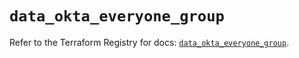 # `data_okta_everyone_group`

Refer to the Terraform Registry for docs: [`data_okta_everyone_group`](https://registry.terraform.io/providers/okta/okta/4.8.0/docs/data-sources/everyone_group).
